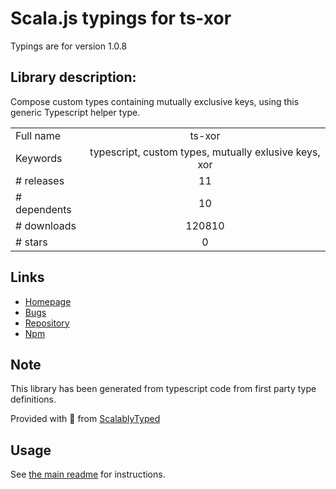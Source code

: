 
# Scala.js typings for ts-xor

Typings are for version 1.0.8

## Library description:
Compose custom types containing mutually exclusive keys, using this generic Typescript helper type.

|                    |                 |
| ------------------ | :-------------: |
| Full name          | ts-xor |
| Keywords           | typescript, custom types, mutually exlusive keys, xor |
| # releases         | 11 |
| # dependents       | 10 |
| # downloads        | 120810 |
| # stars            | 0 |

## Links
- [Homepage](https://github.com/maninak/ts-xor#README.md)
- [Bugs](https://github.com/maninak/ts-xor/issues)
- [Repository](https://github.com/maninak/ts-xor)
- [Npm](https://www.npmjs.com/package/ts-xor)
    


## Note
This library has been generated from typescript code from first party type definitions.

Provided with :purple_heart: from [ScalablyTyped](https://github.com/oyvindberg/ScalablyTyped)

## Usage
See [the main readme](../../readme.md) for instructions.


